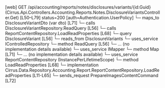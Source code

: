 [web] GET /api/accounting/reports/notes/disclosures/variants/{id:Guid}  (Cirrus.Api.Controllers.Accounting.Reports.Notes.DisclosureVariantsController.Get)  [L50–L79] status=200 [auth=Authentication.UserPolicy]
  └─ maps_to DisclosureVariantDto (var dto) [L71]
  └─ calls DisclosureVariantRepository.ReadQuery [L56]
  └─ calls ReportContentRepository.LoadReadProperties [L68]
  └─ query DisclosureVariant [L56]
    └─ reads_from DisclosureVariants
  └─ uses_service IControlledRepository<DisclosureVariant>
    └─ method ReadQuery [L56]
      └─ ... (no implementation details available)
  └─ uses_service IMapper
    └─ method Map [L71]
      └─ ... (no implementation details available)
  └─ uses_service ReportContentRepository (InstancePerLifetimeScope)
    └─ method LoadReadProperties [L68]
      └─ implementation Cirrus.Data.Repository.Accounting.Report.ReportContentRepository.LoadReadProperties [L11-L65]
  └─ sends_request PrepareImagesContentCommand [L72]

